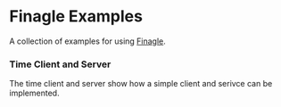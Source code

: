 Finagle Examples
================

A collection of examples for using [Finagle](http://twitter.github.io/finagle/).

### Time Client and Server

The time client and server show how a simple client and serivce can 
be implemented.

